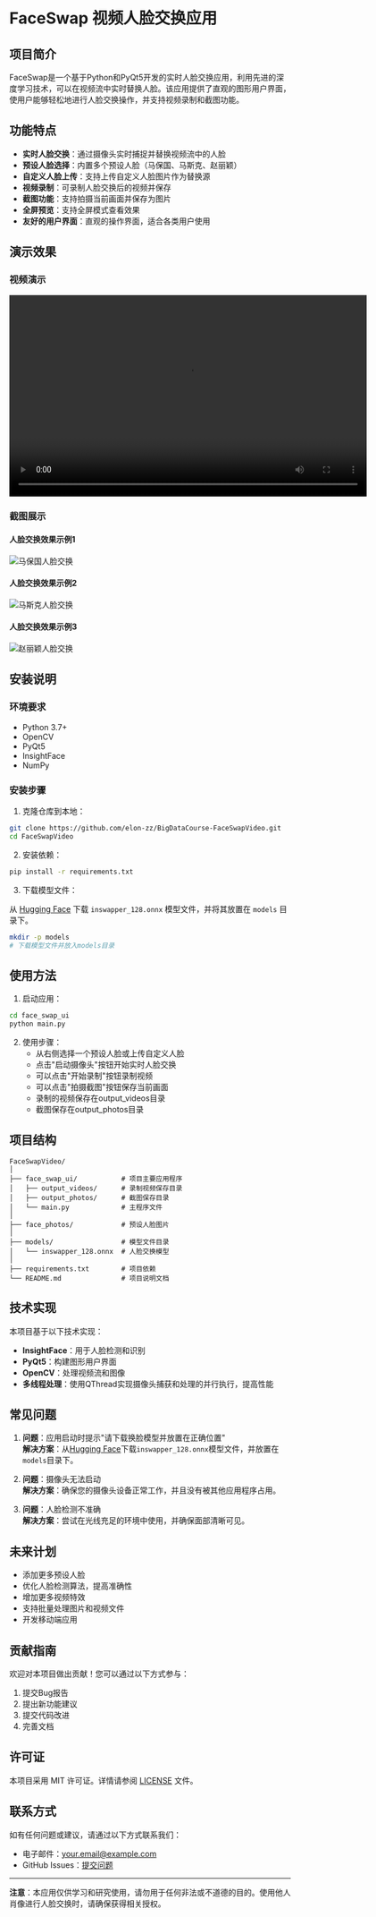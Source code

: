 # FaceSwap 视频人脸交换应用

## 项目简介

FaceSwap是一个基于Python和PyQt5开发的实时人脸交换应用，利用先进的深度学习技术，可以在视频流中实时替换人脸。该应用提供了直观的图形用户界面，使用户能够轻松地进行人脸交换操作，并支持视频录制和截图功能。

## 功能特点

- **实时人脸交换**：通过摄像头实时捕捉并替换视频流中的人脸
- **预设人脸选择**：内置多个预设人脸（马保国、马斯克、赵丽颖）
- **自定义人脸上传**：支持上传自定义人脸图片作为替换源
- **视频录制**：可录制人脸交换后的视频并保存
- **截图功能**：支持拍摄当前画面并保存为图片
- **全屏预览**：支持全屏模式查看效果
- **友好的用户界面**：直观的操作界面，适合各类用户使用

## 演示效果

### 视频演示

<video width="640" height="360" controls>
  <source src="demo/demo_video.mp4" type="video/mp4">
  您的浏览器不支持视频标签
</video>

### 截图展示

#### 人脸交换效果示例1
![马保国人脸交换](demo/demo_photo_1.jpg)

#### 人脸交换效果示例2
![马斯克人脸交换](demo/demo_photo_2.jpg)

#### 人脸交换效果示例3
![赵丽颖人脸交换](demo/demo_photo_3.jpg)

## 安装说明

### 环境要求

- Python 3.7+
- OpenCV
- PyQt5
- InsightFace
- NumPy

### 安装步骤

1. 克隆仓库到本地：

```bash
git clone https://github.com/elon-zz/BigDataCourse-FaceSwapVideo.git
cd FaceSwapVideo
```

2. 安装依赖：

```bash
pip install -r requirements.txt
```

3. 下载模型文件：

从 [Hugging Face](https://huggingface.co/datasets/Gourieff/ReActor/tree/main/models) 下载 `inswapper_128.onnx` 模型文件，并将其放置在 `models` 目录下。

```bash
mkdir -p models
# 下载模型文件并放入models目录
```

## 使用方法

1. 启动应用：

```bash
cd face_swap_ui
python main.py
```

2. 使用步骤：
   - 从右侧选择一个预设人脸或上传自定义人脸
   - 点击"启动摄像头"按钮开始实时人脸交换
   - 可以点击"开始录制"按钮录制视频
   - 可以点击"拍摄截图"按钮保存当前画面
   - 录制的视频保存在output_videos目录
   - 截图保存在output_photos目录

## 项目结构

```
FaceSwapVideo/
│
├── face_swap_ui/           # 项目主要应用程序
│   ├── output_videos/      # 录制视频保存目录
│   ├── output_photos/      # 截图保存目录
│   └── main.py             # 主程序文件
│
├── face_photos/            # 预设人脸图片
│
├── models/                 # 模型文件目录
│   └── inswapper_128.onnx  # 人脸交换模型
│
├── requirements.txt        # 项目依赖
└── README.md               # 项目说明文档
```

## 技术实现

本项目基于以下技术实现：

- **InsightFace**：用于人脸检测和识别
- **PyQt5**：构建图形用户界面
- **OpenCV**：处理视频流和图像
- **多线程处理**：使用QThread实现摄像头捕获和处理的并行执行，提高性能

## 常见问题

1. **问题**：应用启动时提示"请下载换脸模型并放置在正确位置"
   <br> **解决方案**：从[Hugging Face](https://huggingface.co/datasets/Gourieff/ReActor/tree/main/models)下载`inswapper_128.onnx`模型文件，并放置在`models`目录下。

2. **问题**：摄像头无法启动
   <br> **解决方案**：确保您的摄像头设备正常工作，并且没有被其他应用程序占用。

3. **问题**：人脸检测不准确
   <br> **解决方案**：尝试在光线充足的环境中使用，并确保面部清晰可见。

## 未来计划

- 添加更多预设人脸
- 优化人脸检测算法，提高准确性
- 增加更多视频特效
- 支持批量处理图片和视频文件
- 开发移动端应用

## 贡献指南

欢迎对本项目做出贡献！您可以通过以下方式参与：

1. 提交Bug报告
2. 提出新功能建议
3. 提交代码改进
4. 完善文档

## 许可证

本项目采用 MIT 许可证。详情请参阅 [LICENSE](LICENSE) 文件。

## 联系方式

如有任何问题或建议，请通过以下方式联系我们：

- 电子邮件：your.email@example.com
- GitHub Issues：[提交问题](https://github.com/elon-zz/BigDataCourse-FaceSwapVideo/issues)

---

**注意**：本应用仅供学习和研究使用，请勿用于任何非法或不道德的目的。使用他人肖像进行人脸交换时，请确保获得相关授权。

        